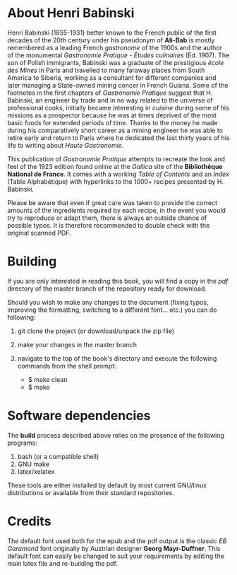 # About Henri Babinski

Henri Babinski (1855-1931) better known to the French public of the first decades of the 20th century under his pseudonym of **Ali-Bab** is mostly remembered as a leading French *gastronome* of the 1900s and the author of the monumental *Gastronomie Pratique - Études culinaires* (Ed. 1907). The son of Polish immigrants, Babinski was a graduate of the prestigious *école des Mines* in Paris and travelled to many faraway places from South America to Siberia, working as a consultant for different companies and later managing a State-owned mining concer in French Guiana. Some of the footnotes in the first chapters of *Gastronomie Pratique* suggest that H. Babinski, an engineer by trade and in no way related to the universe of professional cooks, initially became interesting in *cuisine* during some of his missions as a prospector because he was at times deprived of the most basic foods for extended periods of time. Thanks to the money he made during his comparatively short career as a mining engineer he was able to retire early and return to Paris where he dedicated the last thirty years of his life to writing about *Haute Gastronomie*. 

This publication of *Gastronomie Pratique* attempts to recreate the look and feel of the 1923 edition found online at the *Gallica* site of the **Bibliothèque National de France**. It comes with a working *Table of Contents* and an *Index* (Table Alphabétique) with hyperlinks to the 1000+ recipes presented by H. Babinski.

Please be aware that even if great care was taken to provide the correct amounts of the ingredients required by each recipe, in the event you would try to reproduce or adapt them, there is always an outside chance of possible typos. It is therefore recommended to double check with the original scanned PDF.

# Building

  If you are only interested in reading this book, you will find a copy in the *pdf* directory of the master branch of the repository ready for download.

  Should you wish to make any changes to the document (fixing typos, improving the formatting, switching to a different font... etc.) you can do following:

  1. git clone the project (or download/unpack the zip file)
  2. make your changes in the master branch
  3. navigate to the top of the book's directory and execute the following commands from the shell prompt:

     - $ make clean
     - $ make 

# Software dependencies

  The **build** process described above relies on the presence of the following programs:

  1. bash (or a compatible shell)
  2. GNU make
  5. latex/xelatex

  These tools are either installed by default by most current GNU/linux distributions or available from their standard repositories.

# Credits

  The default font used both for the epub and the pdf output is the classic *EB Garamond* font originally by Austrian designer **Georg Mayr-Duffner**. This default font can easily be changed to suit your requirements by editing the main latex file and re-building the pdf.
